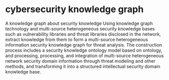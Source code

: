 # cybersecurity knowledge graph
   A knowledge graph about security knowledge
   Using knowledge graph technology and multi-source heterogeneous security knowledge bases such as vulnerability libraries and threat libraries disclosed in the network, extract knowledge from them to form a multi-source heterogeneous information security knowledge graph for threat analysis. The construction process includes a security knowledge ontology model based on ontology, and processing, processing, and integration of multi-source heterogeneous network security domain information through threat modeling and other methods, and transforming it into a structured intellectual security domain knowledge base.
